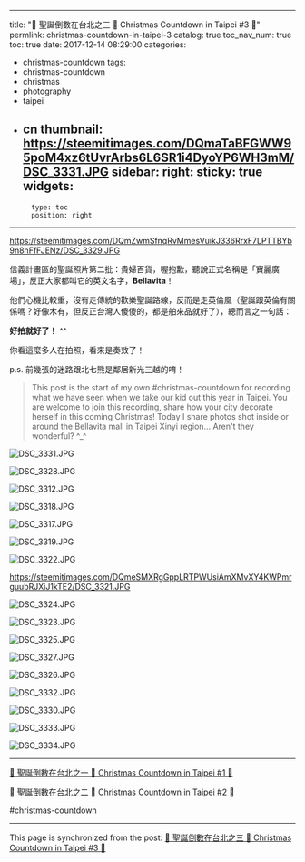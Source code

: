
---
title: "🎄 聖誕倒數在台北之三 🎄 Christmas Countdown in Taipei #3 🎄"
permlink: christmas-countdown-in-taipei-3
catalog: true
toc_nav_num: true
toc: true
date: 2017-12-14 08:29:00
categories:
- christmas-countdown
tags:
- christmas-countdown
- christmas
- photography
- taipei
- cn
thumbnail: https://steemitimages.com/DQmaTaBFGWW95poM4xz6tUvrArbs6L6SR1i4DyoYP6WH3mM/DSC_3331.JPG
sidebar:
    right:
        sticky: true
widgets:
    -
        type: toc
        position: right
---


https://steemitimages.com/DQmZwmSfnqRvMmesVuikJ336RrxF7LPTTBYb9n8hFfFJENz/DSC_3329.JPG

信義計畫區的聖誕照片第二批：貴婦百貨，喔抱歉，聽說正式名稱是「寶麗廣場」，反正大家都叫它的英文名字，**Bellavita**！

他們心機比較重，沒有走傳統的歡樂聖誕路線，反而是走英倫風（聖誕跟英倫有關係嗎？好像木有，但反正台灣人傻傻的，都是舶來品就好了），總而言之一句話：

**好拍就好了！** ^^

你看這麼多人在拍照，看來是奏效了！

p.s. 前幾張的迷路跟北七熊是鄰居新光三越的唷！

>This post is the start of my own #christmas-countdown for recording what we have seen when we take our kid out this year in Taipei. You are welcome to join this recording, share how your city decorate herself in this coming Christmas! Today I share photos shot inside or around the Bellavita mall in Taipei Xinyi region... Aren't they wonderful? ^_^

![DSC_3331.JPG](https://steemitimages.com/DQmaTaBFGWW95poM4xz6tUvrArbs6L6SR1i4DyoYP6WH3mM/DSC_3331.JPG)

![DSC_3328.JPG](https://steemitimages.com/DQmQwAt7dn8RjnRCTVxUwYZjjKitjfupFUxxZj25XuyJ2MW/DSC_3328.JPG)

![DSC_3312.JPG](https://steemitimages.com/DQmYKHb4wdoh7ECDprmdU1HiVuvXbK8eQ2uqDMCgt6PSHhh/DSC_3312.JPG)

![DSC_3318.JPG](https://steemitimages.com/DQmdhmcrRisrt1KxgxHikMHjp1Q5MpCSP6UTCpsjR114FE3/DSC_3318.JPG)

![DSC_3317.JPG](https://steemitimages.com/DQmbqEoD1ZBAtiPnu3W29Q7magS8Rem9xfgBQSY3FEm9E8S/DSC_3317.JPG)

![DSC_3319.JPG](https://steemitimages.com/DQmcB9Lddx2a3fxgnmgmNBsSbDkMhmyRkouMBSiZPVNx1wo/DSC_3319.JPG)

![DSC_3322.JPG](https://steemitimages.com/DQmVbfTwjjr9B6mWTn7FHas6U8rMunUdWvY6NWVrvsG6aEm/DSC_3322.JPG)

https://steemitimages.com/DQmeSMXRgGppLRTPWUsiAmXMvXY4KWPmrguubRJXiJ1kTE2/DSC_3321.JPG

![DSC_3324.JPG](https://steemitimages.com/DQmYAjfVWhTS9jXVsKthoDn3s4j7AjEZvjQUWdkXNq5E2rW/DSC_3324.JPG)

![DSC_3323.JPG](https://steemitimages.com/DQmbGBZHWpbs6LSnBkBFfswG6n82DsS5ctVmU2pLeBAqmgo/DSC_3323.JPG)

![DSC_3325.JPG](https://steemitimages.com/DQmZFtPBpEQGqhF7vLDDCc4fPh8sm6Xjix7nUdhnPnP3Cso/DSC_3325.JPG)

![DSC_3327.JPG](https://steemitimages.com/DQmeDycKUJZssPuSArC5JEghpzK6NRdukv4ysZvdpCjt7vu/DSC_3327.JPG)

![DSC_3326.JPG](https://steemitimages.com/DQmeu693vvuMx72DPkNcSfxLdoKdzJiWawhkxiYU1YkcySo/DSC_3326.JPG)

![DSC_3332.JPG](https://steemitimages.com/DQmThNjokgdWJYpYiFLLWtZqMzQu1bLqFGGAqYhnhnwtsdJ/DSC_3332.JPG)

![DSC_3330.JPG](https://steemitimages.com/DQmeRm8zb1G6b6b85eZrApXxfKnCJk7SZ9KkXRKN97Ef1Kq/DSC_3330.JPG)

![DSC_3333.JPG](https://steemitimages.com/DQmS4fF1f8rLLBQXzaK1MA7perZT9URtdPQGdWbw7NYhvju/DSC_3333.JPG)

![DSC_3334.JPG](https://steemitimages.com/DQmSeJDVSkxU62z6b7G2MKB1CbDRdZNXBXbL2mGdhEbZeRZ/DSC_3334.JPG)

****

[🎄 聖誕倒數在台北之一 🎄 Christmas Countdown in Taipei #1 🎄](https://steemit.com/christmas-coundown/@deanliu/christmas-countdown-in-taipei-1)

[🎄 聖誕倒數在台北之二 🎄 Christmas Countdown in Taipei #2 🎄](https://steemit.com/christmas-coundown/@deanliu/christmas-countdown-in-taipei-2)

#christmas-countdown

- - -

This page is synchronized from the post: [🎄 聖誕倒數在台北之三 🎄 Christmas Countdown in Taipei #3 🎄](https://steemit.com/@deanliu/christmas-countdown-in-taipei-3)
